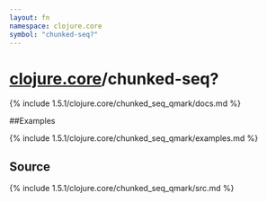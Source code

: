 ```yaml
---
layout: fn
namespace: clojure.core
symbol: "chunked-seq?"
---
```


# [clojure.core](../)/chunked-seq?

{% include 1.5.1/clojure.core/chunked_seq_qmark/docs.md %}

##Examples

{% include 1.5.1/clojure.core/chunked_seq_qmark/examples.md %}
## Source
{% include 1.5.1/clojure.core/chunked_seq_qmark/src.md %}

